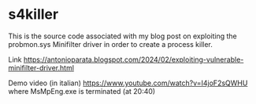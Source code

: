 # s4killer

This is the source code associated with my blog post on exploiting the probmon.sys Minifilter driver in order to create a process killer.

Link <a href="https://antonioparata.blogspot.com/2024/02/exploiting-vulnerable-minifilter-driver.html">https://antonioparata.blogspot.com/2024/02/exploiting-vulnerable-minifilter-driver.html</a>

Demo video (in italian) <a href="https://www.youtube.com/watch?v=I4joF2sQWHU">https://www.youtube.com/watch?v=I4joF2sQWHU</a> where MsMpEng.exe is terminated (at 20:40)
